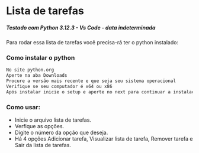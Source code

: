 # Lista de tarefas

##### Testado com Python 3.12.3 - Vs Code - data indeterminada

Para rodar essa lista de tarefas você precisa-rá ter o python instalado:

### Como instalar o python

```bash
No site python.org
Aperte na aba Downloads
Procure a versão mais recente e que seja seu sistema operacional
Verifique se seu computador é x64 ou x86
Após instalar inicie o setup e aperte no next para continuar a instalação python.
```

### Como usar:
- Inicie o arquivo lista de tarefas.
- Verfique as opções.
- Digite o número da opção que deseja.
- Há 4 opções Adicionar tarefa, Visualizar lista de tarefa, Remover tarefa e Sair da lista de tarefas.
